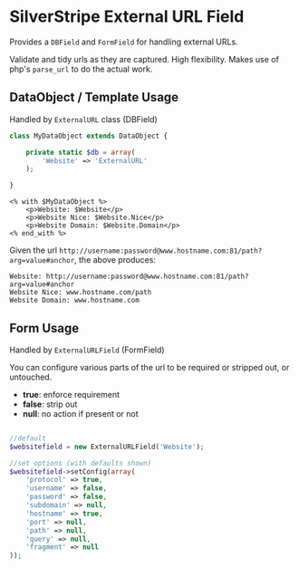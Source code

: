 # SilverStripe External URL Field

Provides a `DBField` and `FormField` for handling external URLs.

Validate and tidy urls as they are captured. High flexibility. Makes use of php's `parse_url` to do the actual work.

## DataObject / Template Usage
Handled by `ExternalURL` class (DBField)

```php
class MyDataObject extends DataObject {

    private static $db = array(
        'Website' => 'ExternalURL'
    );

}
```

```
<% with $MyDataObject %>
    <p>Website: $Website</p>
    <p>Website Nice: $Website.Nice</p>
    <p>Website Domain: $Website.Domain</p>
<% end_with %>
```

Given the url `http://username:password@www.hostname.com:81/path?arg=value#anchor`, the above produces:
```
Website: http://username:password@www.hostname.com:81/path?arg=value#anchor
Website Nice: www.hostname.com/path
Website Domain: www.hostname.com
```

## Form Usage
Handled by `ExternalURLField` (FormField)

You can configure various parts of the url to be required or stripped out, or untouched.

 * **true**: enforce requirement
 * **false**: strip out
 * **null**: no action if present or not

```php

//default
$websitefield = new ExternalURLField('Website');

//set options (with defaults shown)
$websitefield->setConfig(array(
    'protocol' => true,
    'username' => false,
    'password' => false,
    'subdomain' => null,
    'hostname' => true,
    'port' => null,
    'path' => null,
    'query' => null,
    'fragment' => null
));
```